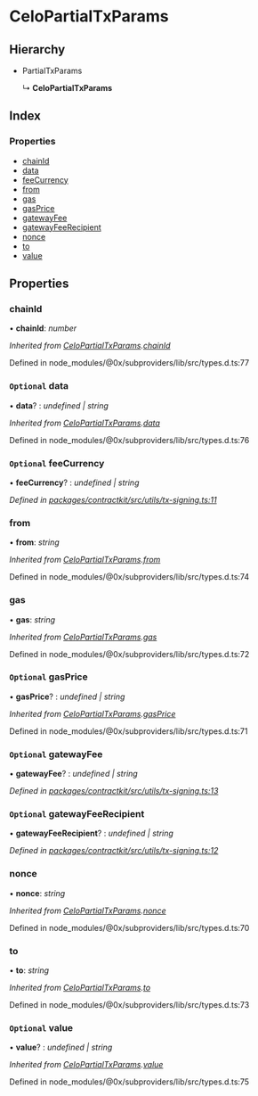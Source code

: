 # CeloPartialTxParams

## Hierarchy

* PartialTxParams

  ↳ **CeloPartialTxParams**

## Index

### Properties

* [chainId](../interfaces/_utils_tx_signing_.celopartialtxparams.md#chainid)
* [data](../interfaces/_utils_tx_signing_.celopartialtxparams.md#optional-data)
* [feeCurrency](../interfaces/_utils_tx_signing_.celopartialtxparams.md#optional-feecurrency)
* [from](../interfaces/_utils_tx_signing_.celopartialtxparams.md#from)
* [gas](../interfaces/_utils_tx_signing_.celopartialtxparams.md#gas)
* [gasPrice](../interfaces/_utils_tx_signing_.celopartialtxparams.md#optional-gasprice)
* [gatewayFee](../interfaces/_utils_tx_signing_.celopartialtxparams.md#optional-gatewayfee)
* [gatewayFeeRecipient](../interfaces/_utils_tx_signing_.celopartialtxparams.md#optional-gatewayfeerecipient)
* [nonce](../interfaces/_utils_tx_signing_.celopartialtxparams.md#nonce)
* [to](../interfaces/_utils_tx_signing_.celopartialtxparams.md#to)
* [value](../interfaces/_utils_tx_signing_.celopartialtxparams.md#optional-value)

## Properties

### chainId

• **chainId**: _number_

_Inherited from_ [_CeloPartialTxParams_](../interfaces/_utils_tx_signing_.celopartialtxparams.md)_._[_chainId_](../interfaces/_utils_tx_signing_.celopartialtxparams.md#chainid)

Defined in node\_modules/@0x/subproviders/lib/src/types.d.ts:77

### `Optional` data

• **data**? : _undefined \| string_

_Inherited from_ [_CeloPartialTxParams_](../interfaces/_utils_tx_signing_.celopartialtxparams.md)_._[_data_](../interfaces/_utils_tx_signing_.celopartialtxparams.md#optional-data)

Defined in node\_modules/@0x/subproviders/lib/src/types.d.ts:76

### `Optional` feeCurrency

• **feeCurrency**? : _undefined \| string_

_Defined in_ [_packages/contractkit/src/utils/tx-signing.ts:11_](https://github.com/celo-org/celo-monorepo/blob/master/packages/contractkit/src/utils/tx-signing.ts#L11)

### from

• **from**: _string_

_Inherited from_ [_CeloPartialTxParams_](../interfaces/_utils_tx_signing_.celopartialtxparams.md)_._[_from_](../interfaces/_utils_tx_signing_.celopartialtxparams.md#from)

Defined in node\_modules/@0x/subproviders/lib/src/types.d.ts:74

### gas

• **gas**: _string_

_Inherited from_ [_CeloPartialTxParams_](../interfaces/_utils_tx_signing_.celopartialtxparams.md)_._[_gas_](../interfaces/_utils_tx_signing_.celopartialtxparams.md#gas)

Defined in node\_modules/@0x/subproviders/lib/src/types.d.ts:72

### `Optional` gasPrice

• **gasPrice**? : _undefined \| string_

_Inherited from_ [_CeloPartialTxParams_](../interfaces/_utils_tx_signing_.celopartialtxparams.md)_._[_gasPrice_](../interfaces/_utils_tx_signing_.celopartialtxparams.md#optional-gasprice)

Defined in node\_modules/@0x/subproviders/lib/src/types.d.ts:71

### `Optional` gatewayFee

• **gatewayFee**? : _undefined \| string_

_Defined in_ [_packages/contractkit/src/utils/tx-signing.ts:13_](https://github.com/celo-org/celo-monorepo/blob/master/packages/contractkit/src/utils/tx-signing.ts#L13)

### `Optional` gatewayFeeRecipient

• **gatewayFeeRecipient**? : _undefined \| string_

_Defined in_ [_packages/contractkit/src/utils/tx-signing.ts:12_](https://github.com/celo-org/celo-monorepo/blob/master/packages/contractkit/src/utils/tx-signing.ts#L12)

### nonce

• **nonce**: _string_

_Inherited from_ [_CeloPartialTxParams_](../interfaces/_utils_tx_signing_.celopartialtxparams.md)_._[_nonce_](../interfaces/_utils_tx_signing_.celopartialtxparams.md#nonce)

Defined in node\_modules/@0x/subproviders/lib/src/types.d.ts:70

### to

• **to**: _string_

_Inherited from_ [_CeloPartialTxParams_](../interfaces/_utils_tx_signing_.celopartialtxparams.md)_._[_to_](../interfaces/_utils_tx_signing_.celopartialtxparams.md#to)

Defined in node\_modules/@0x/subproviders/lib/src/types.d.ts:73

### `Optional` value

• **value**? : _undefined \| string_

_Inherited from_ [_CeloPartialTxParams_](../interfaces/_utils_tx_signing_.celopartialtxparams.md)_._[_value_](../interfaces/_utils_tx_signing_.celopartialtxparams.md#optional-value)

Defined in node\_modules/@0x/subproviders/lib/src/types.d.ts:75

